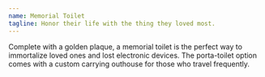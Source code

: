 ```yaml
---
name: Memorial Toilet
tagline: Honor their life with the thing they loved most.
---
```


Complete with a golden plaque, a memorial toilet is the perfect way to immortalize loved ones and lost electronic devices. The porta-toilet option comes with a custom carrying outhouse for those who travel frequently.
